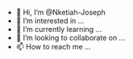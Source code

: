 - 👋 Hi, I’m @Nketiah-Joseph
- 👀 I’m interested in ...
- 🌱 I’m currently learning ...
- 💞️ I’m looking to collaborate on ...
- 📫 How to reach me ...

<!---
Nketiah-Joseph/Nketiah-Joseph is a ✨ special ✨ repository because its `README.md` (this file) appears on your GitHub profile.
You can click the Preview link to take a look at your changes.
--->
